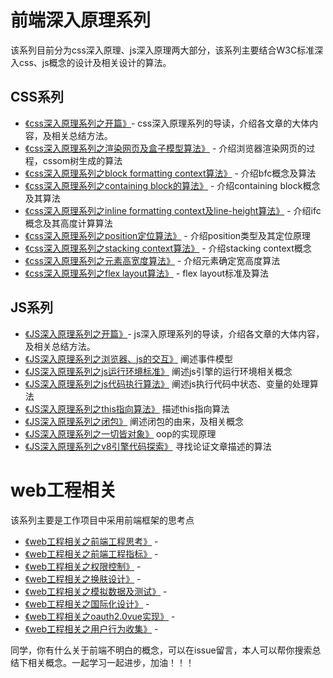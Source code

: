 # 前端深入原理系列

该系列目前分为css深入原理、js深入原理两大部分，该系列主要结合W3C标准深入css、js概念的设计及相关设计的算法。

## CSS系列

+ [《css深入原理系列之开篇》](css%e6%b7%b1%e5%85%a5%e5%8e%9f%e7%90%86%e7%b3%bb%e5%88%97/%e5%bc%80%e7%af%87.md)- css深入原理系列的导读，介绍各文章的大体内容，及相关总结方法。
+ [《css深入原理系列之渲染网页及盒子模型算法》](css%e6%b7%b1%e5%85%a5%e5%8e%9f%e7%90%86%e7%b3%bb%e5%88%97/%e6%b8%b2%e6%9f%93%e7%bd%91%e9%a1%b5%e5%8f%8a%e7%9b%92%e5%ad%90%e6%a8%a1%e5%9e%8b%e7%ae%97%e6%b3%95.md) - 介绍浏览器渲染网页的过程，cssom树生成的算法
+ [《css深入原理系列之block formatting context算法》](css%e6%b7%b1%e5%85%a5%e5%8e%9f%e7%90%86%e7%b3%bb%e5%88%97/block+formatting+context%e7%ae%97%e6%b3%95.md) - 介绍bfc概念及算法
+ [《css深入原理系列之containing block的算法》](css%e6%b7%b1%e5%85%a5%e5%8e%9f%e7%90%86%e7%b3%bb%e5%88%97/containing+block%e7%ae%97%e6%b3%95.md) - 介绍containing block概念及其算法
+ [《css深入原理系列之inline formatting context及line-height算法》](css%e6%b7%b1%e5%85%a5%e5%8e%9f%e7%90%86%e7%b3%bb%e5%88%97/inline+formatting+context%e5%8f%8aline-height%e7%ae%97%e6%b3%95.md) - 介绍ifc概念及其高度计算算法
+ [《css深入原理系列之position定位算法》](css%e6%b7%b1%e5%85%a5%e5%8e%9f%e7%90%86%e7%b3%bb%e5%88%97/position%e5%ae%9a%e4%bd%8d%e7%ae%97%e6%b3%95.md) - 介绍position类型及其定位原理
+ [《css深入原理系列之stacking context算法》](css%e6%b7%b1%e5%85%a5%e5%8e%9f%e7%90%86%e7%b3%bb%e5%88%97/stacking+context%e7%ae%97%e6%b3%95.md) - 介绍stacking context概念
+ [《css深入原理系列之元素高宽度算法》](css%e6%b7%b1%e5%85%a5%e5%8e%9f%e7%90%86%e7%b3%bb%e5%88%97/%e5%85%83%e7%b4%a0%e9%ab%98%e5%ae%bd%e5%ba%a6%e7%ae%97.md) - 介绍元素确定宽高度算法
+ [《css深入原理系列之flex layout算法》](css%e6%b7%b1%e5%85%a5%e5%8e%9f%e7%90%86%e7%b3%bb%e5%88%97/flex+layout%e7%ae%97%e6%b3%95.md) - flex layout标准及算法

## JS系列

+ [《JS深入原理系列之开篇》](js%e6%b7%b1%e5%85%a5%e5%8e%9f%e7%90%86%e7%b3%bb%e5%88%97/%e5%bc%80%e7%af%87.md)- js深入原理系列的导读，介绍各文章的大体内容，及相关总结方法。
+ [《JS深入原理系列之浏览器、js的交互》](js%e6%b7%b1%e5%85%a5%e5%8e%9f%e7%90%86%e7%b3%bb%e5%88%97/%e6%b5%8f%e8%a7%88%e5%99%a8%e3%80%81js%e7%9a%84%e4%ba%a4%e4%ba%92.md) 阐述事件模型
+ [《JS深入原理系列之js运行环境标准》](js%e6%b7%b1%e5%85%a5%e5%8e%9f%e7%90%86%e7%b3%bb%e5%88%97/js%e8%bf%90%e8%a1%8c%e7%8e%af%e5%a2%83%e6%a0%87%e5%87%86.md) 阐述js引擎的运行环境相关概念
+ [《JS深入原理系列之js代码执行算法》](js%e6%b7%b1%e5%85%a5%e5%8e%9f%e7%90%86%e7%b3%bb%e5%88%97/js%e4%bb%a3%e7%a0%81%e6%89%a7%e8%a1%8c%e7%ae%97%e6%b3%95.md) 阐述js执行代码中状态、变量的处理算法
+ [《JS深入原理系列之this指向算法》](js%e6%b7%b1%e5%85%a5%e5%8e%9f%e7%90%86%e7%b3%bb%e5%88%97/this%e6%8c%87%e5%90%91%e7%ae%97%e6%b3%95.md) 描述this指向算法
+ [《JS深入原理系列之闭包》](js%e6%b7%b1%e5%85%a5%e5%8e%9f%e7%90%86%e7%b3%bb%e5%88%97/%e9%97%ad%e5%8c%85.md) 阐述闭包的由来，及相关概念
+ [《JS深入原理系列之一切皆对象》](js%e6%b7%b1%e5%85%a5%e5%8e%9f%e7%90%86%e7%b3%bb%e5%88%97/%e4%b8%80%e5%88%87%e7%9a%86%e5%af%b9%e8%b1%a1.md) oop的实现原理
+ [《JS深入原理系列之v8引擎代码探索》](js%e6%b7%b1%e5%85%a5%e5%8e%9f%e7%90%86%e7%b3%bb%e5%88%97/v8%e5%bc%95%e6%93%8e%e4%bb%a3%e7%a0%81%e6%8e%a2%e7%b4%a2.md) 寻找论证文章描述的算法

# web工程相关

该系列主要是工作项目中采用前端框架的思考点

+ [《web工程相关之前端工程思考》](web%e5%b7%a5%e7%a8%8b%e7%9b%b8%e5%85%b3／%e5%89%8d%e7%ab%af%e5%b7%a5%e7%a8%8b%e6%80%9d%e8%80%83.md) - 
+ [《web工程相关之前端工程指标》](web%e5%b7%a5%e7%a8%8b%e7%9b%b8%e5%85%b3／%e5%89%8d%e7%ab%af%e5%b7%a5%e7%a8%8b%e6%8c%87%e6%a0%87.md) - 
+ [《web工程相关之权限控制》](web%e5%b7%a5%e7%a8%8b%e7%9b%b8%e5%85%b3／%e6%9d%83%e9%99%90%e6%8e%a7%e5%88%b6.md) - 
+ [《web工程相关之换肤设计》](web%e5%b7%a5%e7%a8%8b%e7%9b%b8%e5%85%b3／%e6%8d%a2%e8%82%a4%e8%ae%be%e8%ae%a1.md) - 
+ [《web工程相关之模拟数据及测试》](web%e5%b7%a5%e7%a8%8b%e7%9b%b8%e5%85%b3／%e6%a8%a1%e6%8b%9f%e6%95%b0%e6%8d%ae%e5%8f%8a%e6%b5%8b%e8%af%95.md) - 
+ [《web工程相关之国际化设计》](web%e5%b7%a5%e7%a8%8b%e7%9b%b8%e5%85%b3／%e5%9b%bd%e9%99%85%e5%8c%96%e8%ae%be%e8%ae%a1.md) - 
+ [《web工程相关之oauth2.0vue实现》](web%e5%b7%a5%e7%a8%8b%e7%9b%b8%e5%85%b3／oauth2.0vue%e5%ae%9e%e7%8e%b0.md) - 
+ [《web工程相关之用户行为收集》](web%e5%b7%a5%e7%a8%8b%e7%9b%b8%e5%85%b3／%e7%94%a8%e6%88%b7%e8%a1%8c%e4%b8%ba%e6%94%b6%e9%9b%86.md) - 


同学，你有什么关于前端不明白的概念，可以在issue留言，本人可以帮你搜索总结下相关概念。一起学习一起进步，加油！！！